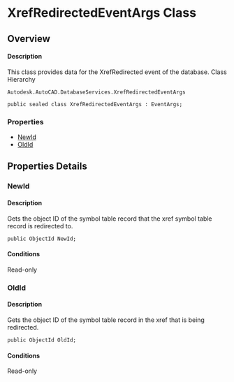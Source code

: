 # XrefRedirectedEventArgs Class

## Overview

#### Description
This class provides data for the XrefRedirected event of the database.
Class Hierarchy
```text
Autodesk.AutoCAD.DatabaseServices.XrefRedirectedEventArgs
```

```text
public sealed class XrefRedirectedEventArgs : EventArgs;
```

### Properties

- [NewId](#newid)
- [OldId](#oldid)


## Properties Details

### NewId

#### Description
Gets the object ID of the symbol table record that the xref symbol table record is redirected to.
```text
public ObjectId NewId;
```

#### Conditions
Read-only
### OldId

#### Description
Gets the object ID of the symbol table record in the xref that is being redirected.
```text
public ObjectId OldId;
```

#### Conditions
Read-only